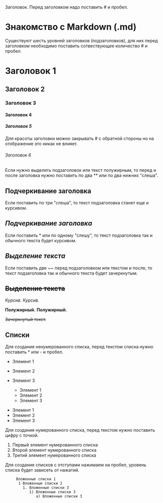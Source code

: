 Заголовок. Перед заголовком надо поставить # и пробел. 
# Знакомство с Markdown (.md)

Существуют шесть уровней заголовков (подзаголовков), для них перед заголовком необходимо поставить сотвествующее количество # и пробел.

# Заголовок 1
## Заголовок 2
### Заголовок 3
#### Заголовок 4
##### Заголовок 5
Для красоты заголовки можно закрывать # c обратной стороны но на отображение это никак не влияет.
###### Заголовок 6 ######

Если нужно выделить подзаголовок или текст полужирным, то перед и после заголовка нужно поставить по два ** или по два нижних "слеша".
## __Подчеркивание заголовка__

Если поставить по три "слеша", то текст подзаголовка станет еще и курсивом.
## ___Подчеркивание заголовка___

Если поставить * или по одному "слешу", то текст подзаголовка так и обычного текста будет курсивом.
## _Выделение текста_

Если поставить две ~~ перед подзаголовком или текстом и после, то текст подзаголовка так и обычного текста будет зачеркнутым.
## ~~Выделение текста~~


*Курсив.*
_Курсив._


**Полужирный.**
__Полужирный.__

~~Зачеркнутый текст.~~

## Списки

Для создания ненумерованного списка, перед текстом списка нужно поставить * или - и пробел. 
* Элемент 1
* Элемент 2
* Элемент 3

   - Элемент 1
   - Элемент 2
   - Элемент 3

- Элемент 1
- Элемент 2
- Элемент 3

Для создания нумерованного списка, перед текстом нужно поставить цифру с точкой.

1. Первый элемент нумерованного списка
2. Второй элемент нумерованного списка
3. Третий элемент нумерованного списка

Для создание списков с отступами нажимаем на пробел, уровень списка будет зависеть от нажатий.

         Вложенные списки 1
          1 Вложенные списки 2
            1. Вложенные списки 3
               1) Вложенные списки 3
                  а) Вложенные списки 3
